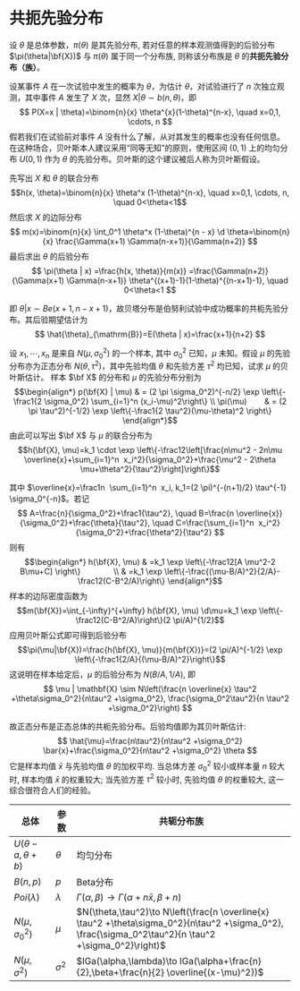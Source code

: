 # 共扼先验分布

设 $\theta$ 是总体参数，$\pi(\theta)$ 是其先验分布, 若对任意的样本观测值得到的后验分布 $\pi(\theta|\bf{X})$ 与 $\pi(\theta)$ 属于同一个分布族, 则称该分布族是 $\theta$ 的**共扼先验分布（族）**。


设某事件 $A$ 在一次试验中发生的概率为 $\theta$，为估计 $\theta$，对试验进行了 $n$ 次独立观测，其中事件 $A$ 发生了 $X$ 次，显然 $X | \theta \sim b(n, \theta)$，即
$$ P(X=x | \theta)=\binom{n}{x} \theta^{x}(1-\theta)^{n-x}, \quad x=0,1, \cdots, n $$
假若我们在试验前对事件 $A$ 没有什么了解，从对其发生的概率也没有任何信息。在这种场合，贝叶斯本人建议采用“同等无知”的原则，使用区间 $(0,1)$ 上的均匀分布 $U(0,1)$ 作为 $\theta$ 的先验分布。贝叶斯的这个建议被后人称为贝叶斯假设。


先写出 $X$ 和 $\theta$ 的联合分布
$$h(x, \theta)=\binom{n}{x} \theta^x (1-\theta)^{n-x}, \quad x=0,1, \cdots, n, \quad 0<\theta<1$$
然后求 $X$ 的边际分布
$$ m(x)=\binom{n}{x} \int_0^1 \theta^x (1-\theta)^{n - x} \d \theta=\binom{n}{x} \frac{\Gamma(x+1) \Gamma(n-x+1)}{\Gamma(n+2)} $$
最后求出 $\theta$ 的后验分布
$$ \pi(\theta | x) =\frac{h(x, \theta)}{m(x)} =\frac{\Gamma(n+2)}{\Gamma(x+1) \Gamma(n-x+1)} \theta^{(x+1)-1}(1-\theta)^{(n-x+1)-1}, \quad 0<\theta<1 $$

即 $\theta | x \sim B e(x+1, n-x+1)$，故贝塔分布是伯努利试验中成功概率的共枙先验分布。其后验期望估计为
$$ \hat{\theta}_{\mathrm{B}}=E(\theta | x)=\frac{x+1}{n+2} $$

设 $x_1, \cdots, x_n$ 是来自 $N(\mu, \sigma_0^2)$ 的一个样本, 其中 $\sigma_0^2$ 已知，$\mu$ 未知。假设 $\mu$ 的先验分布亦为正态分布 $N(\theta, \tau^2)$，其中先验均值 $\theta$ 和先验方差 $\tau^2$ 均已知，试求 $\mu$ 的贝叶斯估计。
样本 $\bf X$ 的分布和 $\mu$ 的先验分布分别为
$$\begin{align*}
p(\bf{X} | \mu) & = (2 \pi \sigma_0^2)^{-n/2} \exp \left\{-\frac1{2 \sigma_0^2} \sum_{i=1}^n (x_i-\mu)^2\right\} \\
\pi(\mu)        & = (2 \pi \tau^2)^{-1/2} \exp \left\{-\frac1{2 \tau^2}(\mu-\theta)^2 \right\}
\end{align*}$$
由此可以写出 $\bf X$ 与 $\mu$ 的联合分布为
$$h(\bf{X}, \mu)=k_1 \cdot \exp \left\{-\frac12\left[\frac{n\mu^2 - 2n\mu \overline{x}+\sum_{i=1}^n  x_i^2}{\sigma_0^2}+\frac{\mu^2 - 2\theta \mu+\theta^2}{\tau^2}\right]\right\}$$

其中 $\overline{x}=\frac1n  \sum_{i=1}^n  x_i, k_1=(2 \pi)^{-(n+1)/2} \tau^{-1} \sigma_0^{-n}$。若记
$$ A=\frac{n}{\sigma_0^2}+\frac1{\tau^2}, \quad B=\frac{n \overline{x}}{\sigma_0^2}+\frac{\theta}{\tau^2}, \quad C=\frac{\sum_{i=1}^n  x_i^2}{\sigma_0^2}+\frac{\theta^2}{\tau^2} $$
则有
$$\begin{align*}
h(\bf{X}, \mu) & =k_1 \exp \left\{-\frac12[A \mu^2-2 B\mu+C] \right\}               \\
& =k_1 \exp \left\{-\frac{(\mu-B/A)^2}{2/A}-\frac12(C-B^2/A)\right\}
\end{align*}$$
样本的边际密度函数为
$$m(\bf{X})=\int_{-\infty}^{+\infty} h(\bf{X}, \mu) \d\mu=k_1 \exp \left\{-\frac12(C-B^2/A)\right\}(2 \pi/A)^{1/2}$$
应用贝叶斯公式即可得到后验分布
$$\pi(\mu|\bf{X})=\frac{h(\bf{X}, \mu)}{m(\bf{X})}=(2 \pi/A)^{-1/2} \exp \left\{-\frac1{2/A}{(\mu-B/A)^2}\right\}$$
这说明在样本给定后，$\mu$ 的后验分布为 $N(B/A,1/A)$, 即
$$ \mu | \mathbf{X} \sim N\left(\frac{n \overline{x} \tau^2 +\theta\sigma_0^2}{n\tau^2 +\sigma_0^2}, \frac{\sigma_0^2\tau^2}{n \tau^2 +\sigma_0^2}\right) $$


故正态分布是正态总体的共枙先验分布。后验均值即为其贝叶斯估计:
$$ \hat{\mu}=\frac{n\tau^2}{n\tau^2 +\sigma_0^2} \bar{x}+\frac{\sigma_0^2}{n\tau^2 +\sigma_0^2} \theta  $$
它是样本均值 $\bar x$ 与先验均值 $\theta$ 的加权平均. 当总体方差 $\sigma_0^2$ 较小或样本量 $n$ 较大时, 样本均值 $\bar x$ 的权重较大; 当先验方差 $\tau^2$ 较小时, 先验均值 $\theta$ 的权重较大, 这一综合很符合人们的经验。
  
| 总体                     | 参数         | 共轭分布族                                                                                                                                                  |
| ---------------------- | ---------- | ------------------------------------------------------------------------------------------------------------------------------------------------------ |
| $U(\theta-a,\theta+b)$ | $\theta$   | 均匀分布                                                                                                                                                   |
| $B(n,p)$               | $p$        | Beta分布                                                                                                                                                 |
| $Poi(\lambda)$         | $\lambda$  | $\Gamma(\alpha,\beta)\to \Gamma(\alpha+n\bar{x},\beta+n)$                                                                                              |
| $N(\mu,\sigma_0^2)$    | $\mu$      | $N(\theta,\tau^2)\to N\left(\frac{n \overline{x} \tau^2 +\theta\sigma_0^2}{n\tau^2 +\sigma_0^2}, \frac{\sigma_0^2\tau^2}{n \tau^2 +\sigma_0^2}\right)$ |
| $N(\mu,\sigma^2)$      | $\sigma^2$ | $IGa(\alpha,\lambda)\to IGa(\alpha+\frac{n}{2},\beta+\frac{n}{2} \overline{(x-\mu)^2})$                                                                |
